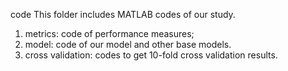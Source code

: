 code
This folder includes MATLAB codes of our study.

1. metrics: code of performance measures;
2. model: code of our model and other base models.
3. cross validation: codes to get 10-fold cross validation results.
